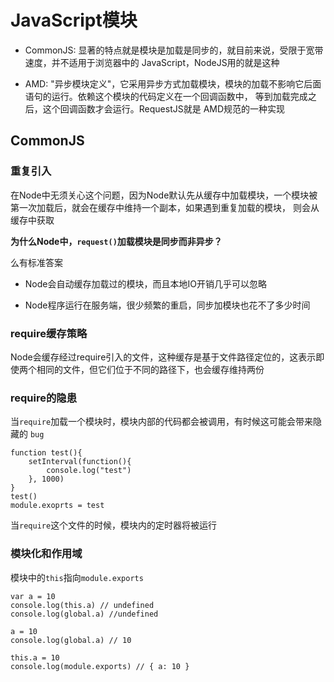 # JavaScript模块

- CommonJS: 显著的特点就是模块是加载是同步的，就目前来说，受限于宽带速度，并不适用于浏览器中的 JavaScript，NodeJS用的就是这种

- AMD: "异步模块定义"，它采用异步方式加载模块，模块的加载不影响它后面语句的运行。依赖这个模块的代码定义在一个回调函数中，
等到加载完成之后，这个回调函数才会运行。RequestJS就是 AMD规范的一种实现

## CommonJS

### 重复引入

在Node中无须关心这个问题，因为Node默认先从缓存中加载模块，一个模块被第一次加载后，就会在缓存中维持一个副本，如果遇到重复加载的模块，
则会从缓存中获取

**为什么Node中，`request()`加载模块是同步而非异步？**

么有标准答案

- Node会自动缓存加载过的模块，而且本地IO开销几乎可以忽略

- Node程序运行在服务端，很少频繁的重启，同步加模块也花不了多少时间

### require缓存策略

Node会缓存经过require引入的文件，这种缓存是基于文件路径定位的，这表示即使两个相同的文件，但它们位于不同的路径下，也会缓存维持两份

### require的隐患

当`require`加载一个模块时，模块内部的代码都会被调用，有时候这可能会带来隐藏的 `bug`

```
function test(){
    setInterval(function(){
        console.log("test")
    }, 1000)
}
test()
module.exoprts = test
```

当`require`这个文件的时候，模块内的定时器将被运行

### 模块化和作用域

模块中的`this`指向`module.exports`

```
var a = 10
console.log(this.a) // undefined
console.log(global.a) //undefined
```

```
a = 10
console.log(global.a) // 10
```

```
this.a = 10
console.log(module.exports) // { a: 10 }
```
